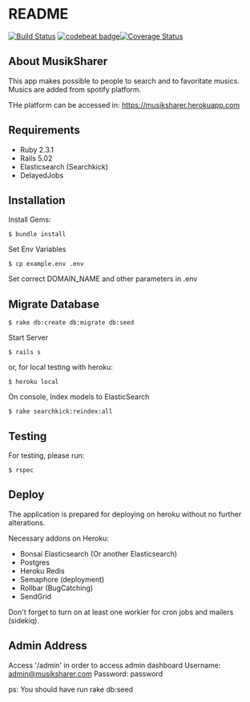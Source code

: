 # README

[![Build Status](https://semaphoreci.com/api/v1/hamdan/musiksharer/branches/master/shields_badge.svg)](https://semaphoreci.com/hamdan/musiksharer) [![codebeat badge](https://codebeat.co/badges/d454bc9b-bbe8-4b06-99f9-d768419e0910)](https://codebeat.co/projects/github-com-hamdan85-musiksharer-master)[![Coverage Status](https://coveralls.io/repos/github/Hamdan85/musiksharer/badge.svg?branch=master)](https://coveralls.io/github/Hamdan85/musiksharer?branch=master)

## About MusikSharer

This app makes possible to people to search and to favoritate musics.
Musics are added from spotify platform.

THe platform can be accessed in:
https://musiksharer.herokuapp.com

## Requirements

* Ruby 2.3.1
* Rails 5.02
* Elasticsearch (Searchkick)
* DelayedJobs

## Installation

Install Gems:
```
$ bundle install
```
Set Env Variables
```
$ cp example.env .env
```

Set correct DOMAIN_NAME and other parameters in .env

## Migrate Database
```
$ rake db:create db:migrate db:seed
```

Start Server
```
$ rails s
```
or, for local testing with heroku:
```
$ heroku local
```

On console, Index models to ElasticSearch
```
$ rake searchkick:reindex:all
```

## Testing
For testing, please run:
```
$ rspec
```

## Deploy

The application is prepared for deploying on heroku without no further alterations.

Necessary addons on Heroku:

* Bonsai Elasticsearch (Or another Elasticsearch)
* Postgres
* Heroku Redis
* Semaphore (deployment)
* Rollbar (BugCatching)
* SendGrid

Don't forget to turn on at least one workier for cron jobs and mailers (sidekiq).

## Admin Address
Access '/admin' in order to access admin dashboard
Username: admin@musiksharer.com
Password: password

ps: You should have run rake db:seed

